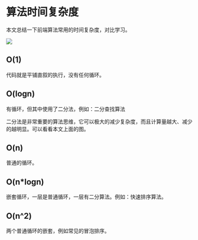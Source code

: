 # 算法时间复杂度

本文总结一下前端算法常用的时间复杂度，对比学习。

![](https://www.oss.tuwei.site/blogsImgs/images/时间复杂度.png)

## O(1)

代码就是平铺直叙的执行，没有任何循环。

## O(logn)

有循环，但其中使用了二分法，例如：二分查找算法

二分法是非常重要的算法思维，它可以极大的减少复杂度，而且计算量越大、减少的越明显。可以看看本文上面的图。

## O(n)

普通的循环。

## O(n*logn)

嵌套循环，一层是普通循环，一层有二分算法。例如：快速排序算法。

## O(n^2)

两个普通循环的嵌套，例如常见的冒泡排序。
